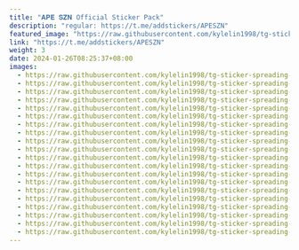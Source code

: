 ```yaml
---
title: "𝐀𝐏𝐄 𝐒𝐙𝐍 Official Sticker Pack"
description: "regular: https://t.me/addstickers/APESZN"
featured_image: "https://raw.githubusercontent.com/kylelin1998/tg-sticker-spreading-worldwide-images/main/img/4339cd7f-9313-481c-8e61-5e9f80917cd2.jpg"
link: "https://t.me/addstickers/APESZN"
weight: 3
date: 2024-01-26T08:25:37+08:00
images:
  - https://raw.githubusercontent.com/kylelin1998/tg-sticker-spreading-worldwide-images/main/img/4339cd7f-9313-481c-8e61-5e9f80917cd2.jpg
  - https://raw.githubusercontent.com/kylelin1998/tg-sticker-spreading-worldwide-images/main/img/2b183023-4c9a-4b47-9a47-5e2c1a966373.jpg
  - https://raw.githubusercontent.com/kylelin1998/tg-sticker-spreading-worldwide-images/main/img/cc458ddc-ad42-48ea-9f38-fa96b13674bd.jpg
  - https://raw.githubusercontent.com/kylelin1998/tg-sticker-spreading-worldwide-images/main/img/8371cb27-98d4-4f8b-ab33-b32a39fa45d8.jpg
  - https://raw.githubusercontent.com/kylelin1998/tg-sticker-spreading-worldwide-images/main/img/8a8b4644-58b9-4a34-899a-789060df74d4.jpg
  - https://raw.githubusercontent.com/kylelin1998/tg-sticker-spreading-worldwide-images/main/img/e9421bc9-2b23-404f-bace-3a9502207edc.jpg
  - https://raw.githubusercontent.com/kylelin1998/tg-sticker-spreading-worldwide-images/main/img/55c1498f-519d-4311-8f57-49cd93788076.jpg
  - https://raw.githubusercontent.com/kylelin1998/tg-sticker-spreading-worldwide-images/main/img/9867c3e9-5937-4595-b7c6-7cc2101c8bd9.jpg
  - https://raw.githubusercontent.com/kylelin1998/tg-sticker-spreading-worldwide-images/main/img/f2c4c423-2285-4100-8c6f-c174748e1121.jpg
  - https://raw.githubusercontent.com/kylelin1998/tg-sticker-spreading-worldwide-images/main/img/04a51950-acea-4d94-b79a-3e70cc65f0c9.jpg
  - https://raw.githubusercontent.com/kylelin1998/tg-sticker-spreading-worldwide-images/main/img/5b77b52b-fd3a-4f9b-a5e0-aa54124c72e2.jpg
  - https://raw.githubusercontent.com/kylelin1998/tg-sticker-spreading-worldwide-images/main/img/0a86406a-e094-4aa1-b0a1-870ef6202e25.jpg
  - https://raw.githubusercontent.com/kylelin1998/tg-sticker-spreading-worldwide-images/main/img/43ad837b-6eab-45f2-89c9-0235dee4765b.jpg
  - https://raw.githubusercontent.com/kylelin1998/tg-sticker-spreading-worldwide-images/main/img/4b146d95-b7e5-4e35-8f80-10afc3d2331e.jpg
  - https://raw.githubusercontent.com/kylelin1998/tg-sticker-spreading-worldwide-images/main/img/fdb3a5c7-acb6-4e10-aa30-650010c35315.jpg
  - https://raw.githubusercontent.com/kylelin1998/tg-sticker-spreading-worldwide-images/main/img/a3cbe35e-31c1-471a-8de4-d4c7bb8fdad5.jpg
  - https://raw.githubusercontent.com/kylelin1998/tg-sticker-spreading-worldwide-images/main/img/1ec3dfa0-373a-48e7-a305-b5be13bbd44a.jpg
  - https://raw.githubusercontent.com/kylelin1998/tg-sticker-spreading-worldwide-images/main/img/37651c5d-0fb6-43b6-ae0f-f0b0b4932e2a.jpg
  - https://raw.githubusercontent.com/kylelin1998/tg-sticker-spreading-worldwide-images/main/img/a6f1bc5f-7cb1-4689-bbb5-995487a8c9c2.jpg
  - https://raw.githubusercontent.com/kylelin1998/tg-sticker-spreading-worldwide-images/main/img/92be6172-e6f3-49e7-8bdd-57a9007834c1.jpg
---
```

